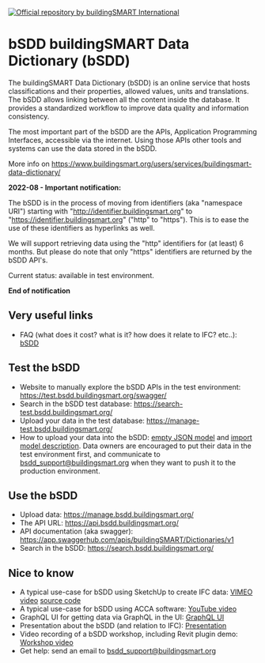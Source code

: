 [![Official repository by buildingSMART International](https://img.shields.io/badge/buildingSMART-Official%20Repository-orange.svg)](https://www.buildingsmart.org/)


# bSDD buildingSMART Data Dictionary (bSDD)
The buildingSMART Data Dictionary (bSDD) is an online service that hosts classifications and their properties, allowed values, units and translations. The bSDD allows linking between all the content inside the database. It provides a standardized workflow to improve data quality and information consistency.

The most important part of the bSDD are the APIs, Application Programming Interfaces, accessible via the internet. Using those APIs other tools and systems can use the data stored in the bSDD.

More info on https://www.buildingsmart.org/users/services/buildingsmart-data-dictionary/


**2022-08 - Important notification:**

The bSDD is in the process of moving from identifiers (aka "namespace URI") starting with "http://identifier.buildingsmart.org" to "https://identifier.buildingsmart.org" ("http" to "https"). This is to ease the use of these identifiers as hyperlinks as well.

We will support retrieving data using the "http" identifiers for (at least) 6 months. But please do note that only "https" identifiers are returned by the bSDD API's.

Current status: available in test environment.

**End of notification**

## Very useful links

 * FAQ (what does it cost? what is it? how does it relate to IFC? etc..): [bSDD](https://www.buildingsmart.org/users/services/buildingsmart-data-dictionary/)

## Test the bSDD
* Website to manually explore the bSDD APIs in the test environment: https://test.bsdd.buildingsmart.org/swagger/
* Search in the bSDD test database: https://search-test.bsdd.buildingsmart.org/
* Upload your data in the test database: https://manage-test.bsdd.buildingsmart.org/
* How to upload your data into the bSDD: [empty JSON model](https://github.com/buildingSMART/bSDD/blob/master/Model/Import%20Model/bsdd-import-model.json) and [import model description](https://github.com/buildingSMART/bSDD/blob/master/Model/Import%20Model/bSDD%20JSON%20import%20model.md).
Data owners are encouraged to put their data in the test environment first, and communicate to bsdd_support@buildingsmart.org when they want to push it to the production environment.

## Use the bSDD
 * Upload data: https://manage.bsdd.buildingsmart.org/
 * The API URL: https://api.bsdd.buildingsmart.org/
 * API documentation (aka swagger): https://app.swaggerhub.com/apis/buildingSMART/Dictionaries/v1
 * Search in the bSDD: https://search.bsdd.buildingsmart.org/

## Nice to know
* A typical use-case for bSDD using SketchUp to create IFC data: [VIMEO video](https://vimeo.com/446417661/ff8b6605d3) [source code](https://github.com/DigiBase-VolkerWessels/SketchUp-bsDD-plugin)
* A typical use-case for bSDD using ACCA software: [YouTube video](https://www.youtube.com/watch?v=KTzJRJkisKk&ab_channel=ETIMInternational)
* GraphQL UI for getting data via GraphQL in the UI: [GraphQL UI](https://test.bsdd.buildingsmart.org/graphiql)
* Presentation about the bSDD (and relation to IFC): [Presentation](https://www.slideshare.net/berlotti/20200903-the-2020-buildingsmart-data-dictionary-prototype-bsdd)
* Video recording of a bSDD workshop, including Revit plugin demo: [Workshop video](https://app.box.com/s/lndnjrbx80n87eg1eq1zhhbqoz8hfmyz/file/720558204462 (start at 1.44.00))
* Get help: send an email to bsdd_support@buildingsmart.org


